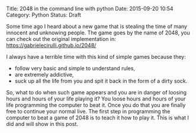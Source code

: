 Title: 2048 in the command line with python 
Date: 2015-09-20 10:54
Category: Python
Status: Draft

Some time ago I heard about a new game that is stealing the time of
many innocent and unknowing people. The game goes by the name of 2048, you can check 
out the original implementation in:
https://gabrielecirulli.github.io/2048/

I always have a terrible time with this kind of simple games because they:
- follow very basic and simple to understand rules,
- are extremely addictive,
- suck up all the life from you and spit it back in the form of a dirty sock.

So, what to do when such game appears and you are in danger of loosing hours and hours of your life playing it?
You loose hours and hours of your life programming the computer to beat it.
Once you do that you are finally free to continue your normal live.
The first step in programming the computer to beat a game of 2048 is to teach it how to play it.
This is what I did and will show in this post.
